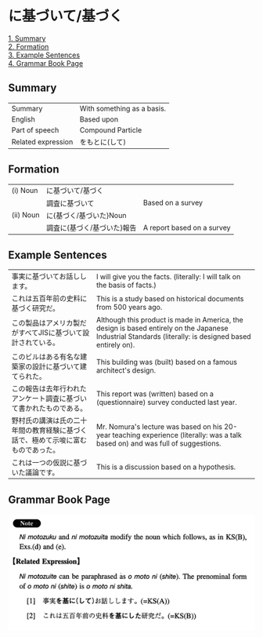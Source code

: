 # に基づいて/基づく

[1. Summary](#summary)<br>
[2. Formation](#formation)<br>
[3. Example Sentences](#example-sentences)<br>
[4. Grammar Book Page](#grammar-book-page)<br>


## Summary

<table><tr>   <td>Summary</td>   <td>With something as a basis.</td></tr><tr>   <td>English</td>   <td>Based upon</td></tr><tr>   <td>Part of speech</td>   <td>Compound Particle</td></tr><tr>   <td>Related expression</td>   <td>をもとに(して)</td></tr></table>

## Formation

<table class="table"><tbody><tr class="tr head"><td class="td"><span class="numbers">(i)</span> <span class="bold">Noun</span></td><td class="td"><span class="concept">に基づいて</span><span>/</span><span class="concept">基づく</span></td><td class="td"></td></tr><tr class="tr"><td class="td"></td><td class="td"><span>調査</span><span class="concept">に基づいて</span></td><td class="td"><span>Based on a survey</span></td></tr><tr class="tr head"><td class="td"><span class="numbers">(ii)</span> <span class="bold">Noun</span></td><td class="td"><span class="concept">に</span><span>{</span><span class="concept">基づく</span><span>/</span><span class="concept">基づいた</span><span>}Noun</span></td><td class="td"></td></tr><tr class="tr"><td class="td"></td><td class="td"><span>調査</span><span class="concept">に</span><span>{</span><span class="concept">基づく</span><span>/</span><span class="concept">基づいた</span><span>}報告</span></td><td class="td"><span>A report based on a survey</span></td></tr></tbody></table>

## Example Sentences

<table><tr>   <td>事実に基づいてお話しします。</td>   <td>I will give you the facts. (literally: I will talk on the basis of facts.)</td></tr><tr>   <td>これは五百年前の史料に基づく研究だ。</td>   <td>This is a study based on historical documents from 500 years ago.</td></tr><tr>   <td>この製品はアメリカ製だがすべてJISに基づいて設計されている。</td>   <td>Although this product is made in America, the design is based entirely on the Japanese Industrial Standards (literally: is designed based entirely on).</td></tr><tr>   <td>このビルはある有名な建築家の設計に基づいて建てられた。</td>   <td>This building was (built) based on a famous architect's design.</td></tr><tr>   <td>この報告は去年行われたアンケート調査に基づいて書かれたものである。</td>   <td>This report was (written) based on a (questionnaire) survey conducted last year.</td></tr><tr>   <td>野村氏の講演は氏の二十年間の教育経験に基づく話で、極めて示唆に富むものであった。</td>   <td>Mr. Nomura's lecture was based on his 20-year teaching experience (literally: was a talk based on) and was full of suggestions.</td></tr><tr>   <td>これは一つの仮説に基づいた議論です。</td>   <td>This is a discussion based on a hypothesis.</td></tr></table>

## Grammar Book Page

![](../img/Intermediateに基づいて／基づく.png)

